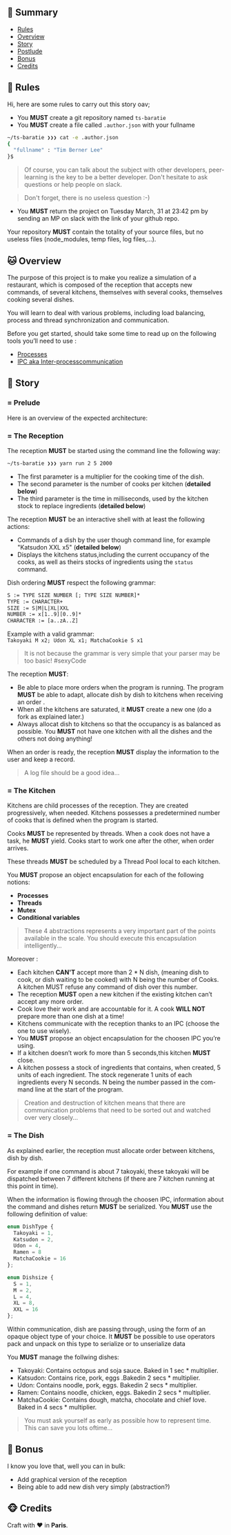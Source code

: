 <p align="center">
  <img alt="" src="assets/baratie.logo.png">
</p>

## <a name='TOC'>🐼 Summary</a>

* [Rules](#rules)
* [Overview](#overview)
* [Story](#story)
* [Postlude](#postlude)
* [Bonus](#bonus)
* [Credits](#credits)

## <a name='overview'>🦊 Rules</a>

Hi, here are some rules to carry out this story oav;

* You **MUST** create a git repository named `ts-baratie`
* You **MUST** create a file called `.author.json` with your fullname

```sh
~/ts-baratie ❯❯❯ cat -e .author.json
{
  "fullname" : "Tim Berner Lee"
}$
```

> Of course, you can talk about the subject with other developers, peer-learning is
> the key to be a better developer. Don't hesitate to ask questions or help people on slack.

> Don't forget, there is no useless question :-)

* You **MUST** return the project on Tuesday March, 31 at 23:42 pm by sending an MP on slack with the link of your github repo.

Your repository **MUST** contain the totality of your source files, but no useless files (node_modules, temp files, log files,...).

## <a name='overview'>🐱 Overview</a>

The purpose of this project is to make you realize a simulation of a restaurant, which is composed of the reception that accepts new commands, of several kitchens, themselves with several cooks, themselves cooking several dishes.

You will learn to deal with various problems, including load balancing, process and thread synchronization and communication.

Before you get started, should take some time to read up on the following tools you’ll need to use :
- [Processes](https://nodejs.org/api/child_process.html)
- [IPC aka Inter-processcommunication](https://en.wikipedia.org/wiki/Inter-process_communication)

## <a name='story'>🐨 Story</a>

### = Prelude

Here is an overview of the expected architecture:


### = The Reception

The reception **MUST** be started using the command line the following way:

```sh
~/ts-baratie ❯❯❯ yarn run 2 5 2000
```

* The first parameter is a multiplier for the cooking time of the dish.
* The second parameter is the number of cooks per kitchen (**detailed below**)
* The third parameter is the time in milliseconds, used by the kitchen stock to replace ingredients (**detailed below**)

The reception **MUST** be an interactive shell with at least the following actions:

- Commands of a dish by the user though command line, for example "Katsudon XXL x5" (**detailed below**)
- Displays the kitchens status,including the current occupancy of the cooks, as well as theirs stocks of ingredients using the `status` command.

Dish ordering **MUST** respect the following grammar:

```txt
S := TYPE SIZE NUMBER [; TYPE SIZE NUMBER]*
TYPE := CHARACTER+
SIZE := S|M|L|XL|XXL
NUMBER := x[1..9][0..9]*
CHARACTER := [a..zA..Z]
```

Example with a valid grammar:<br />
`Takoyaki M x2; Udon XL x1; MatchaCookie S x1`

> It is not because the grammar is very simple that your parser may be too basic! #sexyCode

The reception **MUST**:

* Be able to place more orders when the program is running. The program **MUST** be able to adapt, allocate dish by dish to kitchens when receiving an order .
* When all the kitchens are saturated, it **MUST** create a new one (do a fork as explained later.)
* Always allocat dish to kitchens so that the occupancy is as balanced as possible. You **MUST** not have
one kitchen with all the dishes and the others not doing anything!

When an order is ready, the reception **MUST** display the information to the user and keep a record.

> A log file should be a good idea...

### = The Kitchen

Kitchens are child processes of the reception. They are created progressively, when needed. 
Kitchens possesses a predetermined number of cooks that is defined when the program is started.

Cooks **MUST** be represented by threads. When a cook does not have a task, he **MUST** yield. Cooks start to work one after the other, when order arrives.

These threads **MUST** be scheduled by a Thread Pool local to each kitchen.

You **MUST** propose an object encapsulation for each of the following notions:

* **Processes**
* **Threads**
* **Mutex**
* **Conditional variables**

> These 4 abstractions represents a very important part of the points available in the scale. You should execute this encapsulation intelligently...

Moreover :

* Each kitchen **CAN'T** accept more than 2 * N dish, (meaning dish to cook, or dish waiting to be cooked) with N being the number of Cooks. A kitchen MUST refuse any command of dish over this number.
* The reception **MUST** open a new kitchen if the existing kitchen can’t accept any more order.
* Cook love their work and are accountable for it. A cook **WILL NOT** prepare more than one dish at a
time!
* Kitchens communicate with the reception thanks to an IPC (choose the one to use wisely).
* You **MUST** propose an object encapsulation for the choosen IPC you’re using.
* If a kitchen doesn’t work fo more than 5 seconds,this kitchen **MUST** close.
* A kitchen possess a stock of ingredients that contains, when created, 5 units of each ingredient. The
stock regenerate 1 units of each ingredients every N seconds. N being the number passed in the com- mand line at the start of the program.

> Creation and destruction of kitchen means that there are communication problems that need to be sorted out and watched over very closely...

### = The Dish

As explained earlier, the reception must allocate order between kitchens, dish by dish.

For example if one command is about 7 takoyaki, these takoyaki will be dispatched between 7 different kitchens (if there are 7 kitchen running at this point in time).

When the information is flowing through the choosen IPC, information about the command and dishes return **MUST** be serialized. You **MUST** use the following definition of value:

```typescript
enum DishType {
  Takoyaki = 1,
  Katsudon = 2,
  Udon = 4,
  Ramen = 8
  MatchaCookie = 16
};

enum Dishsize {
  S = 1,
  M = 2,
  L = 4,
  XL = 8,
  XXL = 16
};
```

Within communication, dish are passing through, using the form of an opaque object type of your choice.
It **MUST** be possible to use operators pack and unpack on this type to serialize or to unserialize data

You **MUST** manage the follwing dishes:
* Takoyaki: Contains octopus and soja sauce. Baked in 1 sec * multiplier.
* Katsudon: Contains rice, pork, eggs .Bakedin 2 secs * multiplier.
* Udon: Contains noodle, pork, eggs. Bakedin 2 secs * multiplier.
* Ramen: Contains noodle, chicken, eggs. Bakedin 2 secs * multiplier.
* MatchaCookie: Contains dough, matcha, chocolate and chief love. Baked in 4 secs * multiplier.

> You must ask yourself as early as possible how to represent time. This can save you lots oftime...

## <a name='bonus'>🦄 Bonus</a>

I know you love that, well you can in bulk:

* Add graphical version of the reception
* Being able to add new dish very simply (abstraction?)

## <a name='credits'>🐵 Credits</a>

Craft with :heart: in **Paris**.
